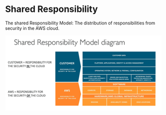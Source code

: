 # Shared Responsibility

The shared Responsibility Model: The distribution of responsibilities from security in the AWS cloud.

![](../Images/sharedresp.png)